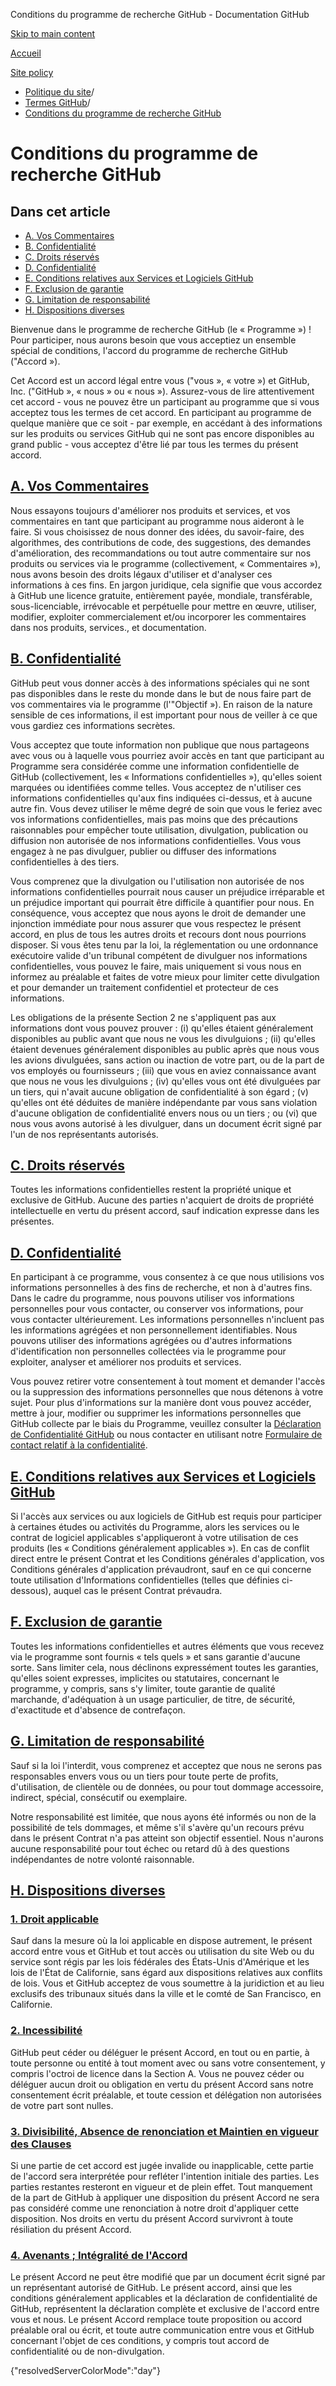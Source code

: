 Conditions du programme de recherche GitHub - Documentation GitHub

[Skip to main content](#main-content)

[Accueil](/fr)

[Site policy](/fr/site-policy)

* [Politique du site](/fr/site-policy)/
* [Termes GitHub](/fr/site-policy/github-terms)/
* [Conditions du programme de recherche GitHub](/fr/site-policy/github-terms/github-research-program-terms)

Conditions du programme de recherche GitHub
==========

Dans cet article
----------

* [A. Vos Commentaires](#a-your-feedback)
* [B. Confidentialité](#b-confidentiality)
* [C. Droits réservés](#c-reservation-of-rights)
* [D. Confidentialité](#d-privacy)
* [E. Conditions relatives aux Services et Logiciels GitHub](#e-github-services-and-software-terms)
* [F. Exclusion de garantie](#f-disclaimer-of-warranties)
* [G. Limitation de responsabilité](#g-limitation-of-liability)
* [H. Dispositions diverses](#h-miscellaneous)

Bienvenue dans le programme de recherche GitHub (le « Programme ») ! Pour participer, nous aurons besoin que vous acceptiez un ensemble spécial de conditions, l'accord du programme de recherche GitHub ("Accord »).

Cet Accord est un accord légal entre vous ("vous », « votre ») et GitHub, Inc. ("GitHub », « nous » ou « nous »). Assurez-vous de lire attentivement cet accord - vous ne pouvez être un participant au programme que si vous acceptez tous les termes de cet accord. En participant au programme de quelque manière que ce soit - par exemple, en accédant à des informations sur les produits ou services GitHub qui ne sont pas encore disponibles au grand public - vous acceptez d'être lié par tous les termes du présent accord.

[A. Vos Commentaires](#a-your-feedback)
----------

Nous essayons toujours d'améliorer nos produits et services, et vos commentaires en tant que participant au programme nous aideront à le faire. Si vous choisissez de nous donner des idées, du savoir-faire, des algorithmes, des contributions de code, des suggestions, des demandes d'amélioration, des recommandations ou tout autre commentaire sur nos produits ou services via le programme (collectivement, « Commentaires »), nous avons besoin des droits légaux d'utiliser et d'analyser ces informations à ces fins. En jargon juridique, cela signifie que vous accordez à GitHub une licence gratuite, entièrement payée, mondiale, transférable, sous-licenciable, irrévocable et perpétuelle pour mettre en œuvre, utiliser, modifier, exploiter commercialement et/ou incorporer les commentaires dans nos produits, services., et documentation.

[B. Confidentialité](#b-confidentiality)
----------

GitHub peut vous donner accès à des informations spéciales qui ne sont pas disponibles dans le reste du monde dans le but de nous faire part de vos commentaires via le programme (l'"Objectif »). En raison de la nature sensible de ces informations, il est important pour nous de veiller à ce que vous gardiez ces informations secrètes.

Vous acceptez que toute information non publique que nous partageons avec vous ou à laquelle vous pourriez avoir accès en tant que participant au Programme sera considérée comme une information confidentielle de GitHub (collectivement, les « Informations confidentielles »), qu'elles soient marquées ou identifiées comme telles. Vous acceptez de n'utiliser ces informations confidentielles qu'aux fins indiquées ci-dessus, et à aucune autre fin. Vous devez utiliser le même degré de soin que vous le feriez avec vos informations confidentielles, mais pas moins que des précautions raisonnables pour empêcher toute utilisation, divulgation, publication ou diffusion non autorisée de nos informations confidentielles. Vous vous engagez à ne pas divulguer, publier ou diffuser des informations confidentielles à des tiers.

Vous comprenez que la divulgation ou l'utilisation non autorisée de nos informations confidentielles pourrait nous causer un préjudice irréparable et un préjudice important qui pourrait être difficile à quantifier pour nous. En conséquence, vous acceptez que nous ayons le droit de demander une injonction immédiate pour nous assurer que vous respectez le présent accord, en plus de tous les autres droits et recours dont nous pourrions disposer. Si vous êtes tenu par la loi, la réglementation ou une ordonnance exécutoire valide d'un tribunal compétent de divulguer nos informations confidentielles, vous pouvez le faire, mais uniquement si vous nous en informez au préalable et faites de votre mieux pour limiter cette divulgation et pour demander un traitement confidentiel et protecteur de ces informations.

Les obligations de la présente Section 2 ne s'appliquent pas aux informations dont vous pouvez prouver : (i) qu'elles étaient généralement disponibles au public avant que nous ne vous les divulguions ; (ii) qu'elles étaient devenues généralement disponibles au public après que nous vous les avions divulguées, sans action ou inaction de votre part, ou de la part de vos employés ou fournisseurs ; (iii) que vous en aviez connaissance avant que nous ne vous les divulguions ; (iv) qu'elles vous ont été divulguées par un tiers, qui n'avait aucune obligation de confidentialité à son égard ; (v) qu'elles ont été déduites de manière indépendante par vous sans violation d'aucune obligation de confidentialité envers nous ou un tiers ; ou (vi) que nous vous avons autorisé à les divulguer, dans un document écrit signé par l'un de nos représentants autorisés.

[C. Droits réservés](#c-reservation-of-rights)
----------

Toutes les informations confidentielles restent la propriété unique et exclusive de GitHub. Aucune des parties n'acquiert de droits de propriété intellectuelle en vertu du présent accord, sauf indication expresse dans les présentes.

[D. Confidentialité](#d-privacy)
----------

En participant à ce programme, vous consentez à ce que nous utilisions vos informations personnelles à des fins de recherche, et non à d'autres fins. Dans le cadre du programme, nous pouvons utiliser vos informations personnelles pour vous contacter, ou conserver vos informations, pour vous contacter ultérieurement. Les informations personnelles n'incluent pas les informations agrégées et non personnellement identifiables. Nous pouvons utiliser des informations agrégées ou d'autres informations d'identification non personnelles collectées via le programme pour exploiter, analyser et améliorer nos produits et services.

Vous pouvez retirer votre consentement à tout moment et demander l'accès ou la suppression des informations personnelles que nous détenons à votre sujet. Pour plus d'informations sur la manière dont vous pouvez accéder, mettre à jour, modifier ou supprimer les informations personnelles que GitHub collecte par le biais du Programme, veuillez consulter la [Déclaration de Confidentialité GitHub](/fr/site-policy/privacy-policies/github-privacy-statement) ou nous contacter en utilisant notre [Formulaire de contact relatif à la confidentialité](https://github.com/contact/privacy).

[E. Conditions relatives aux Services et Logiciels GitHub](#e-github-services-and-software-terms)
----------

Si l'accès aux services ou aux logiciels de GitHub est requis pour participer à certaines études ou activités du Programme, alors les services ou le contrat de logiciel applicables s'appliqueront à votre utilisation de ces produits (les « Conditions généralement applicables »). En cas de conflit direct entre le présent Contrat et les Conditions générales d'application, vos Conditions générales d'application prévaudront, sauf en ce qui concerne toute utilisation d'Informations confidentielles (telles que définies ci-dessous), auquel cas le présent Contrat prévaudra.

[F. Exclusion de garantie](#f-disclaimer-of-warranties)
----------

Toutes les informations confidentielles et autres éléments que vous recevez via le programme sont fournis « tels quels » et sans garantie d'aucune sorte. Sans limiter cela, nous déclinons expressément toutes les garanties, qu'elles soient expresses, implicites ou statutaires, concernant le programme, y compris, sans s'y limiter, toute garantie de qualité marchande, d'adéquation à un usage particulier, de titre, de sécurité, d'exactitude et d'absence de contrefaçon.

[G. Limitation de responsabilité](#g-limitation-of-liability)
----------

Sauf si la loi l'interdit, vous comprenez et acceptez que nous ne serons pas responsables envers vous ou un tiers pour toute perte de profits, d'utilisation, de clientèle ou de données, ou pour tout dommage accessoire, indirect, spécial, consécutif ou exemplaire.

Notre responsabilité est limitée, que nous ayons été informés ou non de la possibilité de tels dommages, et même s'il s'avère qu'un recours prévu dans le présent Contrat n'a pas atteint son objectif essentiel. Nous n'aurons aucune responsabilité pour tout échec ou retard dû à des questions indépendantes de notre volonté raisonnable.

[H. Dispositions diverses](#h-miscellaneous)
----------

### [1. Droit applicable](#1-governing-law) ###

Sauf dans la mesure où la loi applicable en dispose autrement, le présent accord entre vous et GitHub et tout accès ou utilisation du site Web ou du service sont régis par les lois fédérales des États-Unis d'Amérique et les lois de l'État de Californie, sans égard aux dispositions relatives aux conflits de lois. Vous et GitHub acceptez de vous soumettre à la juridiction et au lieu exclusifs des tribunaux situés dans la ville et le comté de San Francisco, en Californie.

### [2. Incessibilité](#2-non-assignability) ###

GitHub peut céder ou déléguer le présent Accord, en tout ou en partie, à toute personne ou entité à tout moment avec ou sans votre consentement, y compris l'octroi de licence dans la Section A. Vous ne pouvez céder ou déléguer aucun droit ou obligation en vertu du présent Accord sans notre consentement écrit préalable, et toute cession et délégation non autorisées de votre part sont nulles.

### [3. Divisibilité, Absence de renonciation et Maintien en vigueur des Clauses](#3-severability-no-waiver-and-survival) ###

Si une partie de cet accord est jugée invalide ou inapplicable, cette partie de l'accord sera interprétée pour refléter l'intention initiale des parties. Les parties restantes resteront en vigueur et de plein effet. Tout manquement de la part de GitHub à appliquer une disposition du présent Accord ne sera pas considéré comme une renonciation à notre droit d'appliquer cette disposition. Nos droits en vertu du présent Accord survivront à toute résiliation du présent Accord.

### [4. Avenants ; Intégralité de l'Accord](#4-avenants-intégralité-de-laccord) ###

Le présent Accord ne peut être modifié que par un document écrit signé par un représentant autorisé de GitHub. Le présent accord, ainsi que les conditions généralement applicables et la déclaration de confidentialité de GitHub, représentent la déclaration complète et exclusive de l'accord entre vous et nous. Le présent Accord remplace toute proposition ou accord préalable oral ou écrit, et toute autre communication entre vous et GitHub concernant l'objet de ces conditions, y compris tout accord de confidentialité ou de non-divulgation.

{"resolvedServerColorMode":"day"}
